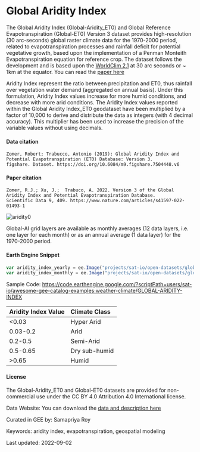 # Global Aridity Index

The Global Aridity Index (Global-Aridity_ET0) and Global Reference Evapotranspiration (Global-ET0) Version 3 dataset provides high-resolution (30 arc-seconds) global raster climate data for the 1970-2000 period, related to evapotranspiration processes and rainfall deficit for potential vegetative growth, based upon the implementation of a Penman Monteith Evapotranspiration equation for reference crop. The dataset follows the development and is based upon the [WorldClim 2.1](https://www.worldclim.org/data/worldclim21.html) at 30 arc seconds or ~ 1km at the equator. You can read the [paper here](https://www.nature.com/articles/s41597-022-01493-1)

Aridity Index represent the ratio between precipitation and ET0, thus rainfall over vegetation water demand (aggregated on annual basis). Under this formulation, Aridity Index values increase for more humid conditions, and decrease with more arid conditions. The Aridity Index values reported within the Global Aridity Index_ET0 geodataset have been multiplied by a factor of 10,000 to derive and distribute the data as integers (with 4 decimal accuracy). This multiplier has been used to increase the precision of the variable values without using decimals.

#### Data citation

```
Zomer, Robert; Trabucco, Antonio (2019): Global Aridity Index and Potential Evapotranspiration (ET0) Database: Version 3.
figshare. Dataset. https://doi.org/10.6084/m9.figshare.7504448.v6
```

#### Paper citation

```
Zomer, R.J.; Xu, J.;  Trabuco, A. 2022. Version 3 of the Global Aridity Index and Potential Evapotranspiration Database.
Scientific Data 9, 409. https://www.nature.com/articles/s41597-022-01493-1
```

![aridity0](https://user-images.githubusercontent.com/6677629/117587582-5204a400-b0e4-11eb-8cd7-8223546da061.gif)

Global-AI grid layers are available as monthly averages (12 data layers, i.e. one layer for each month) or as an annual average (1 data layer) for the 1970-2000 period.

#### Earth Engine Snippet

```js
var aridity_index_yearly = ee.Image("projects/sat-io/open-datasets/global_ai/global_ai_yearly");
var aridity_index_monthly = ee.Image("projects/sat-io/open-datasets/global_ai/global_ai_monthly")
```

Sample Code: https://code.earthengine.google.com/?scriptPath=users/sat-io/awesome-gee-catalog-examples:weather-climate/GLOBAL-ARIDITY-INDEX

<center>

|Aridity Index Value|Climate Class|
|:------------------|:------------|
|<0.03              |Hyper Arid   |
|0.03-0.2           |Arid         |
|0.2-0.5            |Semi-Arid    |
|0.5-0.65           |Dry sub-humid|
|>0.65              |Humid        |

</center>

#### License

The Global-Aridity_ET0 and Global-ET0 datasets are provided for non-commercial use under the CC BY 4.0 Attribution 4.0 International license.

Data Website: You can download the [data and description here](https://figshare.com/articles/dataset/Global_Aridity_Index_and_Potential_Evapotranspiration_ET0_Climate_Database_v2/7504448/6)

Curated in GEE by: Samapriya Roy

Keywords: aridity index, evapotranspiration, geospatial modeling

Last updated: 2022-09-02
